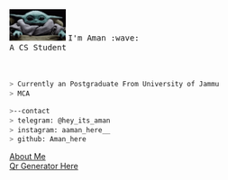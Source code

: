 <img src="https://github.com/hargun79/hargun79/blob/master/Assets/hi.gif" style="width: 100px;">
  <samp>
    I'm Aman :wave:
    <br />
    A CS Student <br>
  </samp>
  <br />

````bash

> Currently an Postgraduate From University of Jammu
> MCA
````
````bash
>--contact
> telegram: @hey_its_aman
> instagram: aaman_here__
> github: Aman_here

````
[About Me](https://amang9446.github.io/About-Aman/) </br>
[Qr Generator Here](https://amang9446.github.io/QR-Generator/)
